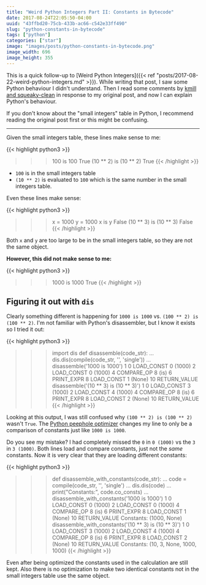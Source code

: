 ```yaml
---
title: "Weird Python Integers Part II: Constants in Bytecode"
date: 2017-08-24T22:05:50-04:00
uuid: "43ffbd20-75cb-433b-ac66-c542e33ff490"
slug: "python-constants-in-bytecode"
tags: ["python"]
categories: ["star"]
image: "images/posts/python-constants-in-bytecode.png"
image_width: 696
image_height: 355
---
```

This is a quick follow-up to [Weird Python Integers]({{< ref "posts/2017-08-22-weird-python-integers.md" >}}). While writing that post, I saw some Python behaviour I didn't understand. Then I read some comments by [kmill and squeaky-clean](https://news.ycombinator.com/item?id=15094345) in response to my original post, and now I can explain Python's behaviour.

If you don't know about the "small integers" table in Python, I recommend reading the original post first or this might be confusing.

<hr />

Given the small integers table, these lines make sense to me:

{{< highlight python3 >}}
>>> 100 is 100
True
>>> (10 ** 2) is (10 ** 2)
True
{{< /highlight >}}

* `100` is in the small integers table
* `(10 ** 2)` is evaluated to `100` which is the same number in the small integers table.

Even these lines make sense:

{{< highlight python3 >}}
>>> x = 1000
>>> y = 1000
>>> x is y
False
>>> (10 ** 3) is (10 ** 3)
False
{{< /highlight >}}

Both `x` and `y` are too large to be in the small integers table, so they are not the same object.

**However, this did not make sense to me:**

{{< highlight python3 >}}
>>> 1000 is 1000
True
{{< /highlight >}}


## Figuring it out with `dis`

Clearly something different is happening for `1000 is 1000` vs. `(100 ** 2) is (100 ** 2)`. I'm not familiar with Python's disassembler, but I know it exists so I tried it out:

{{< highlight python3 >}}
>>> import dis
>>> def disassemble(code_str):
...   dis.dis(compile(code_str, '', 'single'))
...
>>> disassemble('1000 is 1000')
  1           0 LOAD_CONST               0 (1000)
              2 LOAD_CONST               0 (1000)
              4 COMPARE_OP               8 (is)
              6 PRINT_EXPR
              8 LOAD_CONST               1 (None)
             10 RETURN_VALUE
>>> disassemble('(10 ** 3) is (10 ** 3)')
  1           0 LOAD_CONST               3 (1000)
              2 LOAD_CONST               4 (1000)
              4 COMPARE_OP               8 (is)
              6 PRINT_EXPR
              8 LOAD_CONST               2 (None)
             10 RETURN_VALUE
{{< /highlight >}}

Looking at this output, I was still confused why `(100 ** 2) is (100 ** 2)` wasn't `True`. The [Python peephole optimizer](https://github.com/python/cpython/blob/5fd33b5926eb8c9352bf5718369b4a8d72c4bb44/Python/peephole.c#L247-L249) changes my line to only be a comparison of constants just like `1000 is 1000`.

Do you see my mistake? I had completely missed the `0` in `0 (1000)` vs the `3` in `3 (1000)`. Both lines load and compare constants, just not the *same* constants. Now it is very clear that they are loading different constants:

{{< highlight python3 >}}
>>> def disassemble_with_constants(code_str):
...   code = compile(code_str, '', 'single')
...   dis.dis(code)
...   print("Constants:", code.co_consts)
...
>>> disassemble_with_constants('1000 is 1000')
  1           0 LOAD_CONST               0 (1000)
              2 LOAD_CONST               0 (1000)
              4 COMPARE_OP               8 (is)
              6 PRINT_EXPR
              8 LOAD_CONST               1 (None)
             10 RETURN_VALUE
Constants: (1000, None)
>>> disassemble_with_constants('(10 ** 3) is (10 ** 3)')
  1           0 LOAD_CONST               3 (1000)
              2 LOAD_CONST               4 (1000)
              4 COMPARE_OP               8 (is)
              6 PRINT_EXPR
              8 LOAD_CONST               2 (None)
             10 RETURN_VALUE
Constants: (10, 3, None, 1000, 1000)
{{< /highlight >}}

Even after being optimized the constants used in the calculation are still kept. Also there is no optimization to make two identical constants not in the small integers table use the same object.
